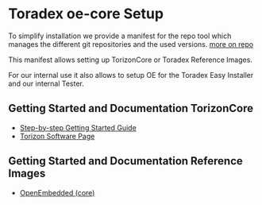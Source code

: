 # Toradex oe-core Setup

To simplify installation we provide a manifest for the repo tool which manages
the different git repositories and the used versions.
[more on repo](https://code.google.com/p/git-repo/)

This manifest allows setting up TorizonCore or Toradex Reference Images.

For our internal use it also allows to setup OE for the Toradex Easy Installer and
our internal Tester.

## Getting Started and Documentation TorizonCore

- [Step-by-step Getting Started Guide](https://developer.toradex.com/getting-started)
- [Torizon Software Page](https://developer.toradex.com/software/torizon)

## Getting Started and Documentation Reference Images

- [OpenEmbedded (core)](https://developer.toradex.com/knowledge-base/board-support-package/openembedded-(core))
